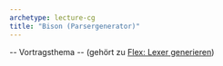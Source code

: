 ```yaml
---
archetype: lecture-cg
title: "Bison (Parsergenerator)"
---
```



-- Vortragsthema -- (gehört zu [Flex: Lexer generieren](../lexing/flex.md))

<!-- Material in alter Veranstaltung vorhanden -->
